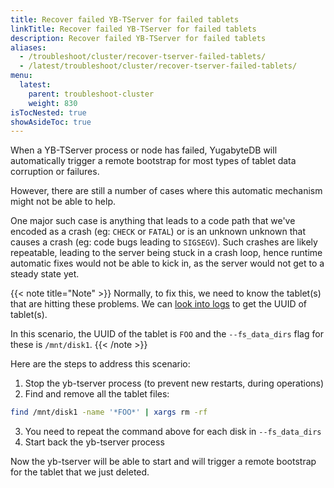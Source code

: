```yaml
---
title: Recover failed YB-TServer for failed tablets
linkTitle: Recover failed YB-TServer for failed tablets
description: Recover failed YB-TServer for failed tablets
aliases:
  - /troubleshoot/cluster/recover-tserver-failed-tablets/
  - /latest/troubleshoot/cluster/recover-tserver-failed-tablets/
menu:
  latest:
    parent: troubleshoot-cluster
    weight: 830
isTocNested: true
showAsideToc: true
---
```


When a YB-TServer process or node has failed, YugabyteDB will automatically trigger a remote bootstrap for
 most types of tablet data corruption or failures. 

However, there are still a number of cases where this automatic mechanism might not be able to help.

One major such case is anything that leads to a code path that we've encoded as a crash (eg: `CHECK` or `FATAL`) or is an unknown unknown 
that causes a crash (eg: code bugs leading to `SIGSEGV`). Such crashes are likely repeatable, leading to the server
 being stuck in a crash loop, hence runtime automatic fixes would not be able to kick in, as the server would not get
  to a steady state yet.

{{< note title="Note" >}}
Normally, to fix this, we need to know the tablet(s) that are hitting these problems. We can [look into logs](../../nodes/check-logs) to get the UUID of tablet(s). 

In this scenario, the UUID of the tablet is `FOO` and the `--fs_data_dirs` flag for these is `/mnt/disk1`.
{{< /note >}}

Here are the steps to address this scenario:

1. Stop the yb-tserver process (to prevent new restarts, during operations)
2. Find and remove all the tablet files: 
```bash
find /mnt/disk1 -name '*FOO*' | xargs rm -rf
```
3. You need to repeat the command above for each disk in `--fs_data_dirs`
3. Start back the yb-tserver process

Now the yb-tserver will be able to start and will trigger a remote bootstrap for the tablet that we just deleted.
